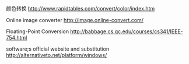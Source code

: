 颜色转换
http://www.rapidtables.com/convert/color/index.htm

Online image converter
http://image.online-convert.com/

Floating-Point Conversion
http://babbage.cs.qc.edu/courses/cs341/IEEE-754.html

software;s official website and substitution
http://alternativeto.net/platform/windows/
